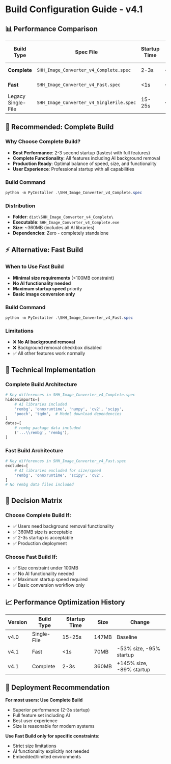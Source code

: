 # Build Configuration Guide - v4.1

## 📊 **Performance Comparison**

| Build Type | Spec File | Startup Time | Size | AI Background Removal | Best For |
|------------|-----------|-------------|------|---------------------|----------|
| **Complete** | `SHH_Image_Converter_v4_Complete.spec` | 2-3s | ~360MB | ✅ Full functionality | **Recommended for production** |
| **Fast** | `SHH_Image_Converter_v4_Fast.spec` | <1s | ~70MB | ❌ Not included | Quick deployment, basic conversion |
| Legacy Single-File | `SHH_Image_Converter_v4_SingleFile.spec` | 15-25s | ~150MB | ✅ Included | Archive/compatibility only |

## 🚀 **Recommended: Complete Build**

### **Why Choose Complete Build?**
- **Best Performance**: 2-3 second startup (fastest with full features)
- **Complete Functionality**: All features including AI background removal
- **Production Ready**: Optimal balance of speed, size, and functionality
- **User Experience**: Professional startup with all capabilities

### **Build Command**
```powershell
python -m PyInstaller .\SHH_Image_Converter_v4_Complete.spec
```

### **Distribution**
- **Folder**: `dist\SHH_Image_Converter_v4_Complete\`
- **Executable**: `SHH_Image_Converter_v4_Complete.exe`
- **Size**: ~360MB (includes all AI libraries)
- **Dependencies**: Zero - completely standalone

## ⚡ **Alternative: Fast Build**

### **When to Use Fast Build**
- **Minimal size requirements** (<100MB constraint)
- **No AI functionality needed**
- **Maximum startup speed** priority
- **Basic image conversion only**

### **Build Command**
```powershell
python -m PyInstaller .\SHH_Image_Converter_v4_Fast.spec
```

### **Limitations**
- ❌ **No AI background removal**
- ❌ Background removal checkbox disabled
- ✅ All other features work normally

## 🔧 **Technical Implementation**

### **Complete Build Architecture**
```python
# Key differences in SHH_Image_Converter_v4_Complete.spec
hiddenimports=[
    # AI libraries included
    'rembg', 'onnxruntime', 'numpy', 'cv2', 'scipy',
    'pooch', 'tqdm',  # Model download dependencies
]
datas=[
    # rembg package data included
    ('...\\rembg', 'rembg'),
]
```

### **Fast Build Architecture**
```python
# Key differences in SHH_Image_Converter_v4_Fast.spec
excludes=[
    # AI libraries excluded for size/speed
    'rembg', 'onnxruntime', 'scipy', 'cv2',
]
# No rembg data files included
```

## 🎯 **Decision Matrix**

### **Choose Complete Build If:**
- ✅ Users need background removal functionality
- ✅ 360MB size is acceptable
- ✅ 2-3s startup is acceptable
- ✅ Production deployment

### **Choose Fast Build If:**
- ✅ Size constraint under 100MB
- ✅ No AI functionality needed
- ✅ Maximum startup speed required
- ✅ Basic conversion workflow only

## 📈 **Performance Optimization History**

| Version | Build Type | Startup Time | Size | Change |
|---------|------------|-------------|------|--------|
| v4.0 | Single-File | 15-25s | 147MB | Baseline |
| v4.1 | Fast | <1s | 70MB | -53% size, -95% startup |
| v4.1 | Complete | 2-3s | 360MB | +145% size, -89% startup |

## 🚀 **Deployment Recommendation**

**For most users: Use Complete Build**
- Superior performance (2-3s startup)
- Full feature set including AI
- Best user experience
- Size is reasonable for modern systems

**Use Fast Build only for specific constraints:**
- Strict size limitations
- AI functionality explicitly not needed
- Embedded/limited environments

